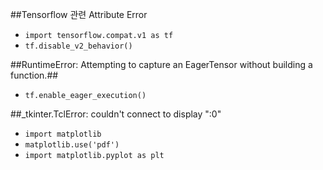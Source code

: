 ##Tensorflow 관련 Attribute Error
  - `import tensorflow.compat.v1 as tf`
  - `tf.disable_v2_behavior()`

##RuntimeError: Attempting to capture an EagerTensor without building a function.##
  - `tf.enable_eager_execution()`

##_tkinter.TclError: couldn't connect to display ":0"
   - `import matplotlib`
   - `matplotlib.use('pdf')`
   - `import matplotlib.pyplot as plt`
